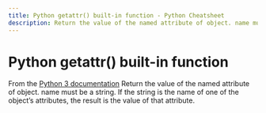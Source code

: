 ```yaml
---
title: Python getattr() built-in function - Python Cheatsheet
description: Return the value of the named attribute of object. name must be a string. If the string is the name of one of the object’s attributes, the result is the value of that attribute.
---
```


<base-title :title="frontmatter.title" :description="frontmatter.description">

# Python getattr() built-in function

</base-title>

<base-disclaimer>
  <base-disclaimer-title>
    From the <a target="_blank" href="https://docs.python.org/3/library/functions.html#getattr">Python 3 documentation</a>
  </base-disclaimer-title>
  <base-disclaimer-content>
   Return the value of the named attribute of object. name must be a string. If the string is the name of one of the object’s attributes, the result is the value of that attribute.
  </base-disclaimer-content>
</base-disclaimer>

<!-- remove this tag to start editing this page -->
<empty-section />
<!-- remove this tag to start editing this page -->
